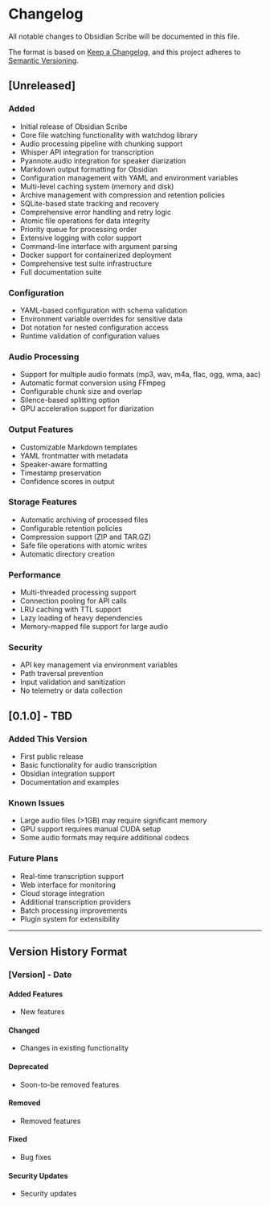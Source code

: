 # Changelog

All notable changes to Obsidian Scribe will be documented in this file.

The format is based on [Keep a Changelog](https://keepachangelog.com/en/1.0.0/),
and this project adheres to [Semantic Versioning](https://semver.org/spec/v2.0.0.html).

## [Unreleased]

### Added

- Initial release of Obsidian Scribe
- Core file watching functionality with watchdog library
- Audio processing pipeline with chunking support
- Whisper API integration for transcription
- Pyannote.audio integration for speaker diarization
- Markdown output formatting for Obsidian
- Configuration management with YAML and environment variables
- Multi-level caching system (memory and disk)
- Archive management with compression and retention policies
- SQLite-based state tracking and recovery
- Comprehensive error handling and retry logic
- Atomic file operations for data integrity
- Priority queue for processing order
- Extensive logging with color support
- Command-line interface with argument parsing
- Docker support for containerized deployment
- Comprehensive test suite infrastructure
- Full documentation suite

### Configuration

- YAML-based configuration with schema validation
- Environment variable overrides for sensitive data
- Dot notation for nested configuration access
- Runtime validation of configuration values

### Audio Processing

- Support for multiple audio formats (mp3, wav, m4a, flac, ogg, wma, aac)
- Automatic format conversion using FFmpeg
- Configurable chunk size and overlap
- Silence-based splitting option
- GPU acceleration support for diarization

### Output Features

- Customizable Markdown templates
- YAML frontmatter with metadata
- Speaker-aware formatting
- Timestamp preservation
- Confidence scores in output

### Storage Features

- Automatic archiving of processed files
- Configurable retention policies
- Compression support (ZIP and TAR.GZ)
- Safe file operations with atomic writes
- Automatic directory creation

### Performance

- Multi-threaded processing support
- Connection pooling for API calls
- LRU caching with TTL support
- Lazy loading of heavy dependencies
- Memory-mapped file support for large audio

### Security

- API key management via environment variables
- Path traversal prevention
- Input validation and sanitization
- No telemetry or data collection

## [0.1.0] - TBD

### Added This Version

- First public release
- Basic functionality for audio transcription
- Obsidian integration support
- Documentation and examples

### Known Issues

- Large audio files (>1GB) may require significant memory
- GPU support requires manual CUDA setup
- Some audio formats may require additional codecs

### Future Plans

- Real-time transcription support
- Web interface for monitoring
- Cloud storage integration
- Additional transcription providers
- Batch processing improvements
- Plugin system for extensibility

---

## Version History Format

### [Version] - Date

#### Added Features

- New features

#### Changed

- Changes in existing functionality

#### Deprecated

- Soon-to-be removed features

#### Removed

- Removed features

#### Fixed

- Bug fixes

#### Security Updates

- Security updates

